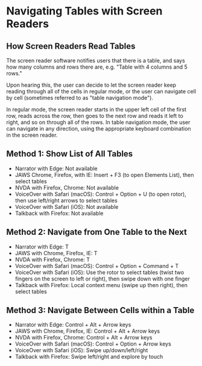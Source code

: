 # Navigating Tables with Screen Readers

## How Screen Readers Read Tables

The screen reader software notifies users that there is a table, and says how many columns and rows there are, e.g. "Table with 4 columns and 5 rows."

Upon hearing this, the user can decide to let the screen reader keep reading through all of the cells in regular mode, or the user can navigate cell by cell (sometimes referred to as "table navigation mode").

In regular mode, the screen reader starts in the upper left cell of the first row, reads across the row, then goes to the next row and reads it left to right, and so on through all of the rows. In table navigation mode, the user can navigate in any direction, using the appropriate keyboard combination in the screen reader.

## Method 1: Show List of All Tables

- Narrator with Edge: Not available
- JAWS Chrome, Firefox, with IE: Insert + F3 (to open Elements List), then select tables
- NVDA with Firefox, Chrome: Not available
- VoiceOver with Safari (macOS): Control + Option + U (to open rotor), then use left/right arrows to select tables
- VoiceOver with Safari (iOS): Not available
- Talkback with Firefox: Not available

## Method 2: Navigate from One Table to the Next

- Narrator with Edge: T
- JAWS with Chrome, Firefox, IE: T
- NVDA with Firefox, Chrome: T
- VoiceOver with Safari (macOS): Control + Option + Command + T
- VoiceOver with Safari (iOS): Use the rotor to select tables (twist two fingers on the screen to left or right), then swipe down with one finger
- Talkback with Firefox: Local context menu (swipe up then right), then select tables

## Method 3: Navigate Between Cells within a Table

- Narrator with Edge: Control + Alt + Arrow keys
- JAWS with Chrome, Firefox, IE: Control + Alt + Arrow keys
- NVDA with Firefox, Chrome: Control + Alt + Arrow keys
- VoiceOver with Safari (macOS): Control + Option + Arrow keys
- VoiceOver with Safari (iOS): Swipe up/down/left/right
- Talkback with Firefox: Swipe left/right and explore by touch
